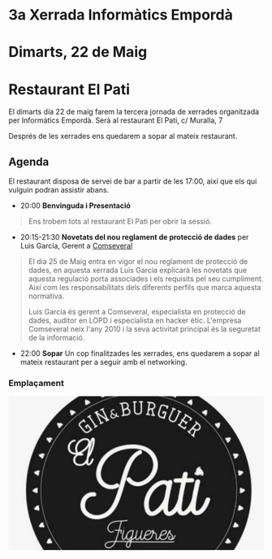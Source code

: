 # 3a Xerrada Informàtics Empordà

# Dimarts, 22 de Maig

# Restaurant El Pati

El dimarts dia 22 de maig farem la tercera jornada de xerrades organitzada per Informàtics Empordà. Serà al restaurant El Pati, c/ Muralla, 7

Després de les xerrades ens quedarem a sopar al mateix restaurant.

## Agenda

El restaurant disposa de servei de bar a partir de les 17:00, així que els qui vulguin podran assistir abans.

* 20:00 **Benvinguda i Presentació**

> Ens trobem tots al restaurant El Pati per obrir la sessió.

* 20:15-21:30 **Novetats del nou reglament de protecció de dades** per Luis García, Gerent a [Comseveral](https://www.comseveral.com) 

> El dia 25 de Maig entra en vigor el nou reglament de protecció de dades, 
> en aquesta xerrada Luis Garcia explicarà les novetats que aquesta regulació porta associades i els requisits pel seu cumpliment. 
> Així com les responsabilitats dels diferents perfils que marca aquesta normativa.
>
> Luis García és gerent a  Comseveral, especialista en protecció de dades, auditor en LOPD i especialista en hacker ètic. 
> L'empresa Comseveral neix l'any 2010 i  la seva activitat principal és la seguretat de la informació.

* 22:00 **Sopar** Un cop finalitzades les xerrades, ens quedarem a sopar al mateix restaurant per a seguir amb el networking.

### Emplaçament

[![El Pati, c/ Muralla, 7](https://github.com/InformaticsEmporda/Xerrades/raw/master/xerrades/2018-04-24/imgs/logo_el_pati.jpg)](https://goo.gl/maps/g2AeUi1CEkJ2)

